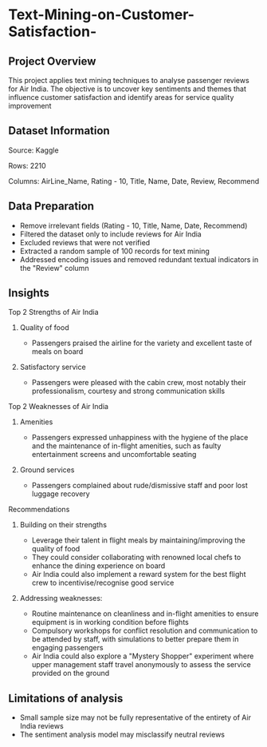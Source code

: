# Text-Mining-on-Customer-Satisfaction-

## **Project Overview**
This project applies text mining techniques to analyse passenger reviews for Air India. The objective is to uncover key sentiments and themes that influence customer satisfaction and identify areas for service quality improvement

## **Dataset Information**
Source: Kaggle

Rows: 2210

Columns: AirLine_Name, Rating - 10, Title, Name, Date, Review, Recommend

## **Data Preparation**
- Remove irrelevant fields (Rating - 10, Title, Name, Date, Recommend)
- Filtered the dataset only to include reviews for Air India
- Excluded reviews that were not verified
- Extracted a random sample of 100 records for text mining
- Addressed encoding issues and removed redundant textual indicators in the "Review" column
  
## **Insights**
Top 2 Strengths of Air India

1. Quality of food
   - Passengers praised the airline for the variety and excellent taste of meals on board

2. Satisfactory service
   - Passengers were pleased with the cabin crew, most notably their professionalism, courtesy and strong communication skills

Top 2 Weaknesses of Air India

1. Amenities
   - Passengers expressed unhappiness with the hygiene of the place and the maintenance of in-flight amenities, such as faulty entertainment screens and uncomfortable seating

2. Ground services
   - Passengers complained about rude/dismissive staff and poor lost luggage recovery

Recommendations

1. Building on their strengths
   -  Leverage their talent in flight meals by maintaining/improving the quality of food
   -  They could consider collaborating with renowned local chefs to enhance the dining experience on board
   -  Air India could also implement a reward system for the best flight crew to incentivise/recognise good service

   
3. Addressing weaknesses:
   -  Routine maintenance on cleanliness and in-flight amenities to ensure equipment is in working condition before flights
   -  Compulsory workshops for conflict resolution and communication to be attended by staff, with simulations to better prepare them in engaging passengers
   -  Air India could also explore a "Mystery Shopper" experiment where upper management staff travel anonymously to assess the service provided on the ground
   
## **Limitations of analysis**
- Small sample size may not be fully representative of the entirety of Air India reviews
- The sentiment analysis model may misclassify neutral reviews
  
